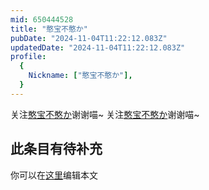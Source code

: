 ```yaml
---
mid: 650444528
title: "憨宝不憨か"
pubDate: "2024-11-04T11:22:12.083Z"
updatedDate: "2024-11-04T11:22:12.083Z"
profile:
  {
    Nickname: ["憨宝不憨か"],
  }
---
```


关注[憨宝不憨か](https://space.bilibili.com/650444528)谢谢喵~ 关注[憨宝不憨か](https://space.bilibili.com/650444528)谢谢喵~

## 此条目有待补充
你可以在[这里](https://github.com/Yuhanawa/VTuber.ICU/edit/master/src/content/v/憨宝不憨か/index.md)编辑本文
